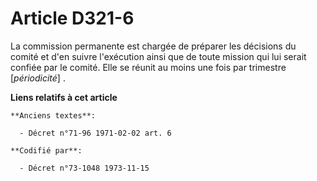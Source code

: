 # Article D321-6

La commission permanente est chargée de préparer les décisions du comité et d'en suivre l'exécution ainsi que de toute
mission qui lui serait confiée par le comité. Elle se réunit au moins une fois par trimestre [*périodicité*] .

**Liens relatifs à cet article**

	**Anciens textes**:

	  - Décret n°71-96 1971-02-02 art. 6

	**Codifié par**:

	  - Décret n°73-1048 1973-11-15
